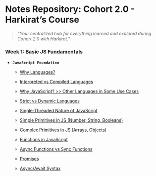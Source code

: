 # Notes Repository: Cohort 2.0 - Harkirat’s Course

> _“Your centralized hub for everything learned and explored during Cohort 2.0 with Harkirat.”_

### Week 1: Basic JS Fundamentals

- **`JavaScript Foundation`**

  - [Why Languages?](./Notes/Week_1/Javascript_Foundation.md)

  - [Interpreted vs Compiled Languages](./Notes/Week_1/Javascript_Foundation.md)

  - [Why JavaScript? >> Other Languages in Some Use Cases](./Notes/Week_1/Javascript_Foundation.md)

  - [Strict vs Dynamic Languages](./Notes/Week_1/Javascript_Foundation.md)

  - [Single-Threaded Nature of JavaScript](./Notes/Week_1/Javascript_Foundation.md)

  - [Simple Primitives in JS (Number, String, Booleans)](./Notes/Week_1/Javascript_Foundation.md)

  - [Complex Primitives in JS (Arrays, Objects)](./Notes/Week_1/Javascript_Foundation.md)

  - [Functions in JavaScript](./Notes/Week_1/Javascript_Foundation.md)

  - [Async Functions vs Sync Functions](./Notes/Week_1/Javascript_Foundation.md)

  - [Promises](./Notes/Week_1/Javascript_Foundation.md)

  - [Async/Await Syntax](./Notes/Week_1/Javascript_Foundation.md)
